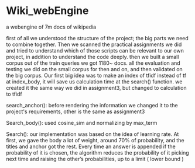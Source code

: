 # Wiki_webEngine
a webengine of 7m docs of wikipedia

first of all we understood the structure of the project; the big parts we need to combine together. Then we scanned the practical assignments we did and tried to understand which of those scripts can be relevant to our own project, in addition to understand the code deeply. then we built a small corpus out of the train queries we got 1180~ docs.
all the evaluation and testing we did on the small corpus for then and on, and then validated on the big corpus.
Our first big idea was to make an index of tfidf instead of tf at index_body, it will save us calculation time at the search() function. 
we created it the same way we did in assignment3, but changed to calculation to tfidf

search_anchor():
before rendering the information we changed it to the project's requirements, other is the same as assignment3

Search_body():
used cosine_sim and normalizing by max_term

Search():
our implementation was based on the idea of learning rate.
At first, we gave the body a lot of weight, around 70% of probability, and the titles and anchor got the rest. Every time an answer is appended if the probability of it is chosen, the algorithm reduces the probability of it picking next time and raising the other’s probabilities, up to a limit ( lower bound )

